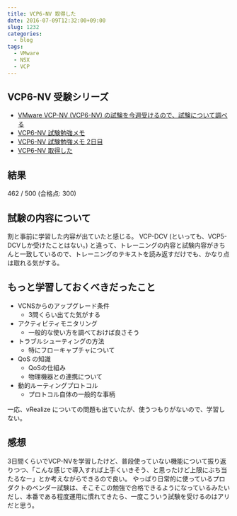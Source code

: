 ```yaml
---
title: VCP6-NV 取得した
date: 2016-07-09T12:32:00+09:00
slug: 1232
categories:
  - blog
tags:
  - VMware
  - NSX
  - VCP
---
```



## VCP6-NV 受験シリーズ

+ [VMware VCP-NV (VCP6-NV) の試験を今週受けるので、試験について調べる]({filename}/diary/2016/20160705_vmware_vcp_nv.md)
+ [VCP6-NV 試験勉強メモ]({filename}/diary/2016/20160705_vmware_vcp_nv_study.md)
+ [VCP6-NV 試験勉強メモ 2日目]({filename}/diary/2016/20160705_vmware_vcp_nv_study_2.md)
+ [VCP6-NV 取得した]({filename}/diary/2016/20160705_vmware_vcp_nv_study_result.md)

## 結果

462 / 500 (合格点: 300)

## 試験の内容について

割と事前に学習した内容が出ていたと感じる。
VCP-DCV (といっても、VCP5-DCVしか受けたことはない。) と違って、トレーニングの内容と試験内容がきちんと一致しているので、トレーニングのテキストを読み返すだけでも、かなり点は取れる気がする。

## もっと学習しておくべきだったこと

* VCNSからのアップグレード条件
    * 3問くらい出てた気がする
* アクティビティモニタリング
    * 一般的な使い方を調べておけば良さそう
* トラブルシューティングの方法
    * 特にフローキャプチャについて
* QoS の知識
    * QoSの仕組み
    * 物理機器との連携について
* 動的ルーティングプロトコル
    * プロトコル自体の一般的な事柄

一応、vRealize についての問題も出ていたが、使うつもりがないので、学習しない。

## 感想

3日間くらいでVCP-NVを学習したけど、普段使っていない機能について振り返りつつ、「こんな感じで導入すれば上手くいきそう、と思ったけど上限にぶち当たるなー」とか考えながらできるので良い。
やっぱり日常的に使っているプロダクトのベンダー試験は、そこそこの勉強で合格できるようになっているみたいだし、本番である程度運用に慣れてきたら、一度こういう試験を受けるのはアリだと思う。
